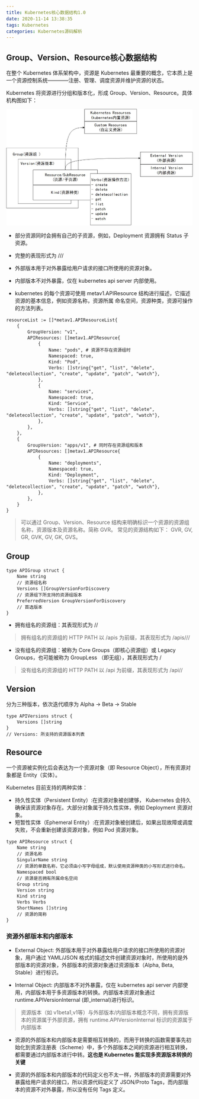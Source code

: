 ```yaml
---
title: Kubernetes核心数据结构1.0
date: 2020-11-14 13:38:35
tags: Kubernetes
categories: Kubernetes源码解析
---
```


## Group、Version、Resource核心数据结构

在整个 Kubernetes 体系架构中，资源是 Kubernetes 最重要的概念，它本质上是一个资源控制系统————注册、管理、调度资源并维护资源的状态。

Kubernetes 将资源进行分组和版本化，形成 Group、Version、Resource。具体机构图如下：

![kubernetes核心数据结构图](../image/kubernetes核心数据结构.jpg)

* 部分资源同时会拥有自己的子资源，例如，Deployment 资源拥有 Status 子资源。

* 完整的表现形式为 <group>/<version>/<resource>/<subresource>

* 外部版本用于对外暴露给用户请求的接口所使用的资源对象。

* 内部版本不对外暴露，仅在 kubernetes api server 内部使用。

* kubernetes 的每个资源可使用 metav1.APIResource 结构进行描述，它描述资源的基本信息，例如资源名称，资源所属 命名空间，资源种类，资源可操作的方法列表。


```
resourceList := []*metav1.APIResourceList{
    {
        GroupVersion: "v1",
        APIResources: []metav1.APIResource{
            {
                Name: "pods", # 资源不存在资源组时
                Namespaced: true,
                Kind: "Pod",
                Verbs: []string{"get", "list", "delete", "deletecollection", "create", "update", "patch", "watch"},
            },
            {
                Name: "services",
                Namespaced: true,
                Kind: "Service",
                Verbs: []string{"get", "list", "delete", "deletecollection", "create", "update", "patch", "watch"},
            },
        },
    },
    {
        GroupVersion: "apps/v1", # 同时存在资源组和版本
        APIResources: []metav1.APIResource{
            {
                Name: "deployments",
                Namespaced: true,
                Kind: "Deployment",
                Verbs: []string{"get", "list", "delete", "deletecollection", "create", "update", "patch", "watch"},
            },
        },
    }
}
```

> 可以通过 Group、Version、Resource 结构来明确标识一个资源的资源组名称，资源版本及资源名称。简称 GVR。
> 常见的资源结构如下： GVR, GV, GR, GVK, GV, GK, GVS。

## Group

```
type APIGroup struct {
    Name string
    // 资源组名称
    Versions []GroupVersionForDiscovery
    // 资源组下所支持的资源组版本
    PreferredVersion GroupVersionForDiscovery
    // 首选版本
}
```

* 拥有组名的资源组：其表现形式为 <group>/<version>/<resouce>
> 拥有组名的资源组的 HTTP PATH 以 /apis 为前缀，其表现形式为 /apis/<group>/<version>/<resource> 

* 没有组名的资源组：被称为 Core Groups（即核心资源组）或 Legacy Groups，也可能被称为 GroupLess （即无组），其表现形式为 <version>/<resouce>
> 没有组名的资源组的 HTTP PATH 以 /api 为前缀，其表现形式为 /api/<version>/<resource>

## Version

分为三种版本，依次迭代顺序为 Alpha -> Beta -> Stable

```
type APIVersions struct {
    Versions []string
}
// Versions: 所支持的资源版本列表
```

## Resource

一个资源被实例化后会表达为一个资源对象（即 Resource Object），所有资源对象都是 Entity（实体）。

Kubernetes 目前支持的两种实体：
* 持久性实体（Persistent Entity）:在资源对象被创建够， Kubernetes 会持久确保该资源对象存在。大部分对象属于持久性实体，例如 Deployment 资源对象。
* 短暂性实体（Ephemeral Entity）:在资源对象被创建后，如果出现故障或调度失败，不会重新创建该资源对象，例如 Pod 资源对象。

```
type APIResource struct {
    Name string
    // 资源名称
    SingularName string
    // 资源的单数名称，它必须由小写字母组成，默认使用资源种类的小写形式进行命名。
    Namespaced bool
    // 资源是否拥有所属命名空间
    Group string
    Version string
    Kind string
    Verbs Verbs
    ShortNames []string
    // 资源的简称
}
```

### 资源外部版本和内部版本

* External Object: 外部版本用于对外暴露给用户请求的接口所使用的资源对象，用户通过 YAML/JSON 格式的描述文件创建资源对象时，所使用的是外部版本的资源对象，外部版本的资源对象通过资源版本（Alpha, Beta, Stable）进行标识。

* Internal Object: 内部版本不对外暴露，仅在 kubernetes api server 内部使用，内部版本用于多资源版本的转换。内部版本资源对象通过 runtime.APIVersionInternal (即_internal)进行标识。
> 资源版本（如 v1beta1,v1等）与外部版本/内部版本概念不同，拥有资源版本的资源属于外部资源，拥有 runtime.APIVersionInternal 标识的资源属于内部版本

* 资源的外部版本和内部版本是需要相互转换的，而用于转换的函数需要事先初始化到资源注册表（Scheme）中，多个外部版本之间的资源进行相互转换，都需要通过内部版本进行中转。**这也是 Kubernetes 能实现多资源版本转换的关键**

* 资源的外部版本和内部版本的代码定义也不太一样，外部版本的资源需要对外暴露给用户请求的接口，所以资源代码定义了 JSON/Proto Tags，而内部版本的资源不对外暴露，所以没有任何 Tags 定义。